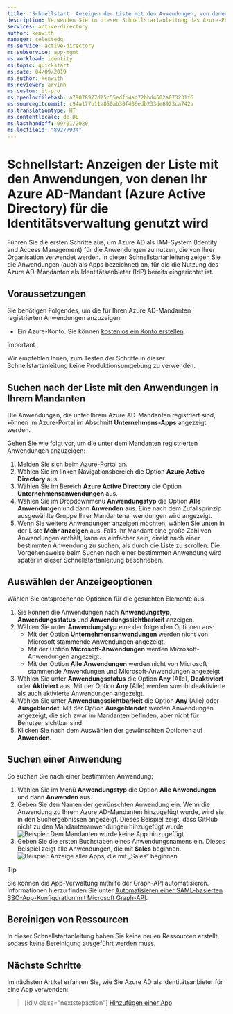 ```yaml
---
title: 'Schnellstart: Anzeigen der Liste mit den Anwendungen, von denen Ihr Azure AD-Mandant (Azure Active Directory) für die Identitätsverwaltung genutzt wird'
description: Verwenden Sie in dieser Schnellstartanleitung das Azure-Portal zum Anzeigen der Liste mit den Anwendungen, die für die Nutzung Ihres Azure AD-Mandanten (Azure Active Directory) für die Identitätsverwaltung registriert sind.
services: active-directory
author: kenwith
manager: celestedg
ms.service: active-directory
ms.subservice: app-mgmt
ms.workload: identity
ms.topic: quickstart
ms.date: 04/09/2019
ms.author: kenwith
ms.reviewer: arvinh
ms.custom: it-pro
ms.openlocfilehash: a79078977d25c55edfb4ad72bbd4602a073231f6
ms.sourcegitcommit: c94a177b11a850ab30f406edb233de6923ca742a
ms.translationtype: HT
ms.contentlocale: de-DE
ms.lasthandoff: 09/01/2020
ms.locfileid: "89277934"
---
```

# <a name="quickstart-view-the-list-of-applications-that-are-using-your-azure-active-directory-azure-ad-tenant-for-identity-management"></a>Schnellstart: Anzeigen der Liste mit den Anwendungen, von denen Ihr Azure AD-Mandant (Azure Active Directory) für die Identitätsverwaltung genutzt wird

Führen Sie die ersten Schritte aus, um Azure AD als IAM-System (Identity and Access Management) für die Anwendungen zu nutzen, die von Ihrer Organisation verwendet werden. In dieser Schnellstartanleitung zeigen Sie die Anwendungen (auch als Apps bezeichnet) an, für die die Nutzung des Azure AD-Mandanten als Identitätsanbieter (IdP) bereits eingerichtet ist.

## <a name="prerequisites"></a>Voraussetzungen

Sie benötigen Folgendes, um die für Ihren Azure AD-Mandanten registrierten Anwendungen anzuzeigen:

- Ein Azure-Konto. Sie können [kostenlos ein Konto erstellen](https://azure.microsoft.com/free/?WT.mc_id=A261C142F).

>[!IMPORTANT]
>Wir empfehlen Ihnen, zum Testen der Schritte in dieser Schnellstartanleitung keine Produktionsumgebung zu verwenden.

## <a name="find-the-list-of-applications-in-your-tenant"></a>Suchen nach der Liste mit den Anwendungen in Ihrem Mandanten

Die Anwendungen, die unter Ihrem Azure AD-Mandanten registriert sind, können im Azure-Portal im Abschnitt **Unternehmens-Apps** angezeigt werden.

Gehen Sie wie folgt vor, um die unter dem Mandanten registrierten Anwendungen anzuzeigen:

1. Melden Sie sich beim [Azure-Portal](https://portal.azure.com) an.
2. Wählen Sie im linken Navigationsbereich die Option **Azure Active Directory** aus.
3. Wählen Sie im Bereich **Azure Active Directory** die Option **Unternehmensanwendungen** aus.
4. Wählen Sie im Dropdownmenü **Anwendungstyp** die Option **Alle Anwendungen** und dann **Anwenden** aus. Eine nach dem Zufallsprinzip ausgewählte Gruppe Ihrer Mandantenanwendungen wird angezeigt.
5. Wenn Sie weitere Anwendungen anzeigen möchten, wählen Sie unten in der Liste **Mehr anzeigen** aus. Falls Ihr Mandant eine große Zahl von Anwendungen enthält, kann es einfacher sein, direkt nach einer bestimmten Anwendung zu suchen, als durch die Liste zu scrollen. Die Vorgehensweise beim Suchen nach einer bestimmten Anwendung wird später in dieser Schnellstartanleitung beschrieben.

## <a name="select-viewing-options"></a>Auswählen der Anzeigeoptionen

Wählen Sie entsprechende Optionen für die gesuchten Elemente aus.

1. Sie können die Anwendungen nach **Anwendungstyp**, **Anwendungsstatus** und **Anwendungssichtbarkeit** anzeigen.
2. Wählen Sie unter **Anwendungstyp** eine der folgenden Optionen aus:
    - Mit der Option **Unternehmensanwendungen** werden nicht von Microsoft stammende Anwendungen angezeigt.
    - Mit der Option **Microsoft-Anwendungen** werden Microsoft-Anwendungen angezeigt.
    - Mit der Option **Alle Anwendungen** werden nicht von Microsoft stammende Anwendungen und Microsoft-Anwendungen angezeigt.
3. Wählen Sie unter **Anwendungsstatus** die Option **Any** (Alle), **Deaktiviert** oder **Aktiviert** aus. Mit der Option **Any** (Alle) werden sowohl deaktivierte als auch aktivierte Anwendungen angezeigt.
4. Wählen Sie unter **Anwendungssichtbarkeit** die Option **Any** (Alle) oder **Ausgeblendet**. Mit der Option **Ausgeblendet** werden Anwendungen angezeigt, die sich zwar im Mandanten befinden, aber nicht für Benutzer sichtbar sind.
5. Klicken Sie nach dem Auswählen der gewünschten Optionen auf **Anwenden**.

## <a name="search-for-an-application"></a>Suchen einer Anwendung

So suchen Sie nach einer bestimmten Anwendung:

1. Wählen Sie im Menü **Anwendungstyp** die Option **Alle Anwendungen** und dann **Anwenden** aus.
2. Geben Sie den Namen der gewünschten Anwendung ein. Wenn die Anwendung zu Ihrem Azure AD-Mandanten hinzugefügt wurde, wird sie in den Suchergebnissen angezeigt. Dieses Beispiel zeigt, dass GitHub nicht zu den Mandantenanwendungen hinzugefügt wurde.
    ![Beispiel: Dem Mandanten wurde keine App hinzugefügt](media/view-applications-portal/search-for-tenant-application.png)
3. Geben Sie die ersten Buchstaben eines Anwendungsnamens ein. Dieses Beispiel zeigt alle Anwendungen, die mit **Sales** beginnen.
    ![Beispiel: Anzeige aller Apps, die mit „Sales“ beginnen](media/view-applications-portal/search-by-prefix.png)


> [!TIP]
> Sie können die App-Verwaltung mithilfe der Graph-API automatisieren. Informationen hierzu finden Sie unter [Automatisieren einer SAML-basierten SSO-App-Konfiguration mit Microsoft Graph-API](https://docs.microsoft.com/graph/application-saml-sso-configure-api).


## <a name="clean-up-resources"></a>Bereinigen von Ressourcen

In dieser Schnellstartanleitung haben Sie keine neuen Ressourcen erstellt, sodass keine Bereinigung ausgeführt werden muss.

## <a name="next-steps"></a>Nächste Schritte

Im nächsten Artikel erfahren Sie, wie Sie Azure AD als Identitätsanbieter für eine App verwenden:
> [!div class="nextstepaction"]
> [Hinzufügen einer App](add-application-portal.md)
